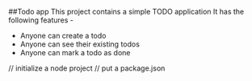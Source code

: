 ##Todo app
This project contains a simple TODO application
It has the following features -

- Anyone can create a todo
- Anyone can see their existing todos
- Anyone can mark a todo as done

// initialize a node project
// put a package.json
